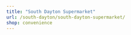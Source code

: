 ```yaml
---
title: "South Dayton Supermarket"
url: /south-dayton/south-dayton-supermarket/
shop: convenience
---
```


